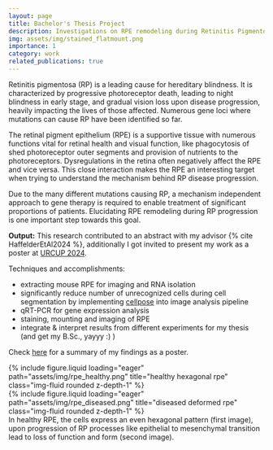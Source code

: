 ```yaml
---
layout: page
title: Bachelor's Thesis Project
description: Investigations on RPE remodeling during Retinitis Pigmentosa disease progression
img: assets/img/stained_flatmount.png
importance: 1
category: work
related_publications: true
---
```


Retinitis pigmentosa (RP) is a leading cause for hereditary blindness. It is characterized by progressive photoreceptor death, leading to night blindness in early stage, and gradual vision loss upon disease progression, heavily impacting the lives of those affected. Numerous gene loci where mutations can cause RP have been identified so far.

The retinal pigment epithelium (RPE) is a supportive tissue with numerous functions vital for retinal health and visual function, like phagocytosis of shed photoreceptor outer segments and provision of nutrients to the photoreceptors. Dysregulations in the retina often negatively affect the RPE and vice versa. This close interaction makes the RPE an interesting target when trying to understand the mechanism behind RP disease progression.

Due to the many different mutations causing RP, a mechanism independent approach to gene therapy is required to enable treatment of significant proportions of patients. Elucidating RPE remodeling during RP progression is one important step towards this goal.

**Output:** This research contributed to an abstract with my advisor {% cite HaffelderEtAl2024 %}, additionally I got invited to present my work as a poster at [URCUP 2024](/news/urcup-2024/).

Techniques and accomplishments:

- extracting mouse RPE for imaging and RNA isolation
- significantly reduce number of unrecognized cells during cell segmentation by implementing [cellpose](https://github.com/mouseland/cellpose) into image analysis pipeline
- qRT-PCR for gene expression analysis
- staining, mounting and imaging of RPE
- integrate & interpret results from different experiments for my thesis (and get my B.Sc., yayyy :) )

Check [here](/news/urcup-2024/) for a summary of my findings as a poster.

<div class="row">
    <div class="col-sm mt-3 mt-md-0">
        {% include figure.liquid loading="eager" path="assets/img/rpe_healthy.png" title="healthy hexagonal rpe" class="img-fluid rounded z-depth-1" %}
    </div>
    <div class="col-sm mt-3 mt-md-0">
        {% include figure.liquid loading="eager" path="assets/img/rpe_diseased.png" title="diseased deformed rpe" class="img-fluid rounded z-depth-1" %}
    </div>
</div>
<div class="caption">
    In healthy RPE, the cells express an even hexagonal pattern (first image), upon progression of RP processes like epithelial to mesenchymal transition lead to loss of function and form (second image).
</div>
